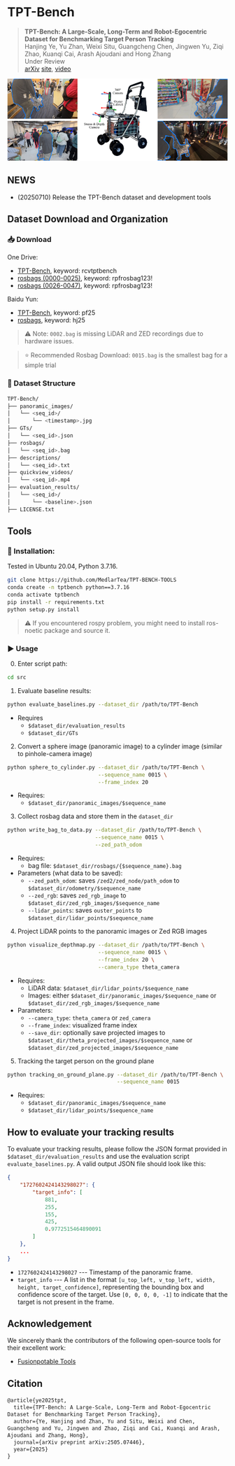 # TPT-Bench

> <b>TPT-Bench: A Large-Scale, Long-Term and Robot-Egocentric Dataset for Benchmarking Target Person Tracking </b> <br>
> Hanjing Ye, Yu Zhan, Weixi Situ, Guangcheng Chen, Jingwen Yu, Ziqi Zhao, Kuanqi Cai, Arash Ajoudani and Hong Zhang <br>
> Under Review<br>
> [<u>arXiv</u>](http://arxiv.org/abs/2505.07446/) [<u>site</u>](https://medlartea.github.io/tpt-bench/), [<u>video</u>](https://www.youtube.com/watch?v=wrgdsGKH1MQ)

<p align="center">
<img src="cover.png" width="600" alt="Description">
</p>

## NEWS

- (20250710) Release the TPT-Bench dataset and development tools



## Dataset Download and Organization
### 📥 Download

One Drive:
- [TPT-Bench](https://1drv.ms/f/c/45762558a76db9f8/Esuc-i6-XqRNjJhZKjabg3IBZJnK8K30Jz0NWYzugurxdA), keyword: rcvtptbench
- [rosbags (0000-0025)](https://1drv.ms/f/c/45762558a76db9f8/EoePvloZDlFJlXrvvWK1z6YBpdXIfaAc89Dv4PbZ3xyhAQ), keyword: rpfrosbag123!
- [rosbags (0026-0047)](https://1drv.ms/f/c/40f76eb9a7827e2a/Es0Dnmmf0-1Ji_9xy1oH1XUBYAjcOLfgeoYdUirAtFjXvg), keyword: rpfrosbag123!

Baidu Yun:
- [TPT-Bench](https://pan.baidu.com/s/1CIA809gCY2KzOAmlhL_lBA), keyword: pf25
- [rosbags](https://pan.baidu.com/s/1J5LOGTGExdj_F8dqrylEHQ), keyword: hj25

> ⚠️ Note: `0002.bag` is missing LiDAR and ZED recordings due to hardware issues.

> ⭐ Recommended Rosbag Download: `0015.bag` is the smallest bag for a simple trial

### 📁 Dataset Structure
```bash
TPT-Bench/
├── panoramic_images/
│   └── <seq_id>/
│       └── <timestamp>.jpg
├── GTs/
│   └── <seq_id>.json
├── rosbags/
│   └── <seq_id>.bag
├── descriptions/
│   └── <seq_id>.txt
├── quickview_videos/
│   └── <seq_id>.mp4
├── evaluation_results/
│   └── <seq_id>/
│       └── <baseline>.json
├── LICENSE.txt
```

## Tools
### 🔧 Installation:
Tested in Ubuntu 20.04, Python 3.7.16.
```bash
git clone https://github.com/MedlarTea/TPT-BENCH-TOOLS
conda create -n tptbench python==3.7.16
conda activate tptbench
pip install -r requirements.txt
python setup.py install
```
> ⚠️ If you encountered rospy problem, you might need to install ros-noetic package and source it.

### ▶️ Usage
0. Enter script path:
```bash
cd src
```

1. Evaluate baseline results:
```bash
python evaluate_baselines.py --dataset_dir /path/to/TPT-Bench
```
- Requires 
    - `$dataset_dir/evaluation_results`
    - `$dataset_dir/GTs`

2. Convert a sphere image (panoramic image) to a cylinder image (similar to pinhole-camera image)
```bash
python sphere_to_cylinder.py --dataset_dir /path/to/TPT-Bench \
                             --sequence_name 0015 \
                             --frame_index 20
```
- Requires: 
    - `$dataset_dir/panoramic_images/$sequence_name`

3. Collect rosbag data and store them in the `dataset_dir`
```bash
python write_bag_to_data.py --dataset_dir /path/to/TPT-Bench \
                            --sequence_name 0015 \
                            --zed_path_odom
```
- Requires:
    - bag file: `$dataset_dir/rosbags/{$sequence_name}.bag`
- Parameters (what data to be saved):
    - `--zed_path_odom`: saves `/zed2/zed_node/path_odom` to `$dataset_dir/odometry/$sequence_name`
    - `--zed_rgb`: saves `zed_rgb_image` to `$dataset_dir/zed_rgb_images/$sequence_name`
    - `--lidar_points`: saves `ouster_points` to `$dataset_dir/lidar_points/$sequence_name`


4. Project LiDAR points to the panoramic images or Zed RGB images
```bash
python visualize_depthmap.py --dataset_dir /path/to/TPT-Bench \
                             --sequence_name 0015 \
                             --frame_index 20 \
                             --camera_type theta_camera
```
- Requires: 
    - LiDAR data: `$dataset_dir/lidar_points/$sequence_name`
    - Images: either `$dataset_dir/panoramic_images/$sequence_name` or `$dataset_dir/zed_rgb_images/$sequence_name`
- Parameters:
    - `--camera_type`: `theta_camera` or `zed_camera`
    - `--frame_index`: visualized frame index
    - `--save_dir`: optionally save projected images to `$dataset_dir/theta_projected_images/$sequence_name` or `$dataset_dir/zed_projected_images/$sequence_name`


5. Tracking the target person on the ground plane
```bash
python tracking_on_ground_plane.py --dataset_dir /path/to/TPT-Bench \
                                   --sequence_name 0015
```
- Requires:
    - `$dataset_dir/panoramic_images/$sequence_name`
    - `$dataset_dir/lidar_points/$sequence_name`


## How to evaluate your tracking results
To evaluate your tracking results, please follow the JSON format provided in `$dataset_dir/evaluation_results` and use the evaluation script `evaluate_baselines.py`. A valid output JSON file should look like this:
```json
{
    "1727602424143298027": {
        "target_info": [
            881,
            255,
            155,
            425,
            0.9772515464890091
        ]
    }, 
    ...
}
```
- `1727602424143298027` --- Timestamp of the panoramic frame.
- `target_info` --- A list in the format `[u_top_left, v_top_left, width, height, target_confidence]`, representing the bounding box and confidence score of the target. Use `[0, 0, 0, 0, -1]` to indicate that the target is not present in the frame.

## Acknowledgement
We sincerely thank the contributors of the following open-source tools for their excellent work:
- [Fusionpotable Tools](https://github.com/fusionportable/fusionportable_dataset_tools)

## Citation
```
@article{ye2025tpt,
  title={TPT-Bench: A Large-Scale, Long-Term and Robot-Egocentric Dataset for Benchmarking Target Person Tracking},
  author={Ye, Hanjing and Zhan, Yu and Situ, Weixi and Chen, Guangcheng and Yu, Jingwen and Zhao, Ziqi and Cai, Kuanqi and Arash, Ajoudani and Zhang, Hong},
  journal={arXiv preprint arXiv:2505.07446},
  year={2025}
}
```

